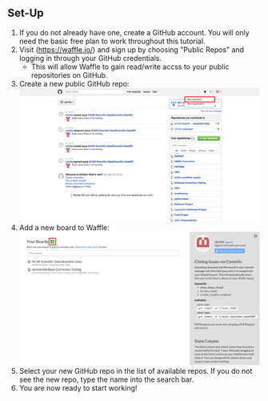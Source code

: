 ## Set-Up

1. If you do not already have one, create a GitHub account. You will only need the basic free plan to work throughout this tutorial. 
2. Visit (https://waffle.io/) and sign up by choosing "Public Repos" and logging in through your GitHub credentials. 
	- This will allow Waffle to gain read/write accss to your public repositories on GitHub.
3. Create a new public GitHub repo:
![Make new github repo](/images/gh_new_repo.png?raw=true "New GitHub Repo")
4. Add a new board to Waffle:
![Add new Waffle board](/images/w_homescreen.png?raw=true "New Waffle Board")
5. Select your new GitHub repo in the list of available repos. If you do not see the new repo, type the name into the search bar.
6. You are now ready to start working!